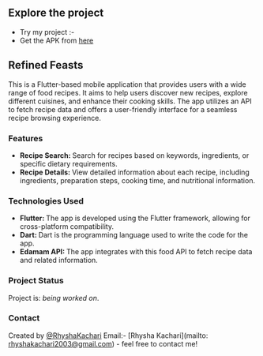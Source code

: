 ## Explore the project

- Try my project :-
- Get the APK from [here](https://drive.google.com/file/d/1kJWN8zN-eIvYP8SrDZph9qqQV4NMtbSd/view?usp=sharing)

## Refined Feasts

This is a Flutter-based mobile application that provides users with a wide range of food recipes. It aims to help users discover new recipes, explore different cuisines, and enhance their cooking skills. The app utilizes an API to fetch recipe data and offers a user-friendly interface for a seamless recipe browsing experience.

### Features

- <b>Recipe Search: </b> Search for recipes based on keywords, ingredients, or specific dietary requirements.
- <b>Recipe Details: </b>View detailed information about each recipe, including ingredients, preparation steps, cooking time, and nutritional information.

### Technologies Used

- <b>Flutter: </b>The app is developed using the Flutter framework, allowing for cross-platform compatibility.
- <b>Dart: </b>Dart is the programming language used to write the code for the app.
- <b>Edamam API: </b>The app integrates with this food API to fetch recipe data and related information.

### Project Status
Project is: _being worked on_.


### Contact

Created by [@RhyshaKachari](https://github.com/RhyshaKachari)
Email:- [Rhysha Kachari](mailto: rhyshakachari2003@gmail.com) - feel free to contact me!